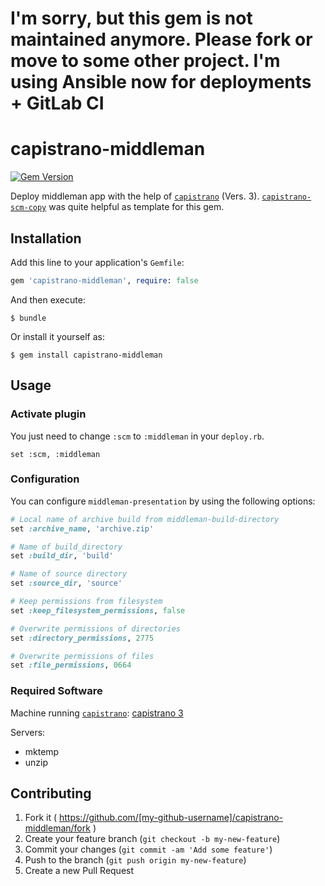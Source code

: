 # I'm sorry, but this gem is not maintained anymore. Please fork or move to some other project. I'm using Ansible now for deployments + GitLab CI


# capistrano-middleman

[![Gem Version](https://badge.fury.io/rb/capistrano-middleman.svg)](http://badge.fury.io/rb/capistrano-middleman)

Deploy middleman app with the help of [`capistrano`](https://github.com/capistrano/capistrano) (Vers. 3).
[`capistrano-scm-copy`](https://github.com/wercker/capistrano-scm-copy) was
quite helpful as template for this gem.

## Installation

Add this line to your application's `Gemfile`:

```ruby
gem 'capistrano-middleman', require: false
```

And then execute:

    $ bundle

Or install it yourself as:

    $ gem install capistrano-middleman

## Usage


### Activate plugin

You just need to change `:scm` to `:middleman` in your `deploy.rb`.

```
set :scm, :middleman
```

### Configuration

You can configure `middleman-presentation` by using the following options:

```ruby
# Local name of archive build from middleman-build-directory
set :archive_name, 'archive.zip'

# Name of build_directory
set :build_dir, 'build'

# Name of source directory
set :source_dir, 'source'

# Keep permissions from filesystem
set :keep_filesystem_permissions, false

# Overwrite permissions of directories
set :directory_permissions, 2775

# Overwrite permissions of files
set :file_permissions, 0664
```

### Required Software

Machine running [`capistrano`](https://github.com/capistrano/capistrano): [capistrano 3](https://github.com/capistrano/capistrano)

Servers:

* mktemp
* unzip

## Contributing

1. Fork it ( https://github.com/[my-github-username]/capistrano-middleman/fork )
2. Create your feature branch (`git checkout -b my-new-feature`)
3. Commit your changes (`git commit -am 'Add some feature'`)
4. Push to the branch (`git push origin my-new-feature`)
5. Create a new Pull Request
